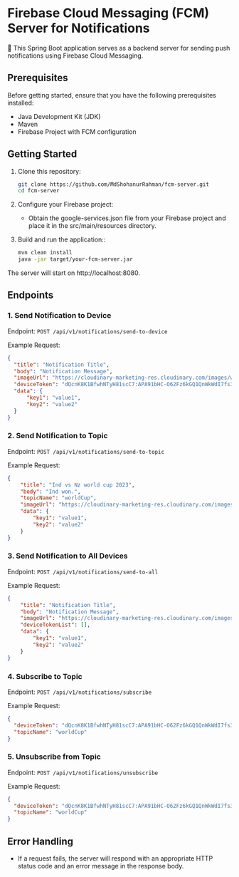 # Firebase Cloud Messaging (FCM) Server for Notifications

🚀 This Spring Boot application serves as a backend server for sending push notifications using Firebase Cloud Messaging.

## Prerequisites

Before getting started, ensure that you have the following prerequisites installed:

- Java Development Kit (JDK)
- Maven
- Firebase Project with FCM configuration

## Getting Started

1. Clone this repository:

   ```bash
   git clone https://github.com/MdShohanurRahman/fcm-server.git
   cd fcm-server
   
2. Configure your Firebase project:
   * Obtain the google-services.json file from your Firebase project and place it in the src/main/resources directory.

3. Build and run the application::

   ```bash
   mvn clean install
   java -jar target/your-fcm-server.jar

The server will start on http://localhost:8080.

## **Endpoints**

### **1\. Send Notification to Device**

Endpoint: `POST /api/v1/notifications/send-to-device`

Example Request:

```json
{
  "title": "Notification Title",
  "body": "Notification Message",
  "imageUrl": "https://cloudinary-marketing-res.cloudinary.com/images/w_1000,c_scale/v1679921049/Image_URL_header/Image_URL_header-png?_i=AA",
  "deviceToken": "dQcnK8K1BfwhNTyH81scC7:APA91bHC-O62Fz6kGQ1QnWkWdI7fs3O-Q7bLVs6HiX86IaphK2gO2aQwP62EFa64RbfAFBtbt5Y3AKLvW3IQq2cmQCzC6yzo-n3vH_E8ovCnIz2ykkHxqTDJx3SkOnS8MoorpVvPKwAE",
  "data": {
      "key1": "value1",
      "key2": "value2"
  }
}
```

### **2\. Send Notification to Topic**

Endpoint: `POST /api/v1/notifications/send-to-topic`

Example Request:

```json
{
    "title": "Ind vs Nz world cup 2023",
    "body": "Ind won.",
    "topicName": "worldCup",
    "imageUrl": "https://cloudinary-marketing-res.cloudinary.com/images/w_1000,c_scale/v1679921049/Image_URL_header/Image_URL_header-png?_i=AA",
    "data": {
        "key1": "value1",
        "key2": "value2"
    }
}
```

### **3\. Send Notification to All Devices**

Endpoint: `POST /api/v1/notifications/send-to-all`

Example Request:

```json
{
    "title": "Notification Title",
    "body": "Notification Message",
    "imageUrl": "https://cloudinary-marketing-res.cloudinary.com/images/w_1000,c_scale/v1679921049/Image_URL_header/Image_URL_header-png?_i=AA",
    "deviceTokenList": [], 
    "data": {
        "key1": "value1",
        "key2": "value2"
    }
}
```

### **4\. Subscribe to Topic**

Endpoint: `POST /api/v1/notifications/subscribe`

Example Request:

```json
{
  "deviceToken": "dQcnK8K1BfwhNTyH81scC7:APA91bHC-O62Fz6kGQ1QnWkWdI7fs3O-Q7bLVs6HiX86IaphK2gO2aQwP62EFa64RbfAFBtbt5Y3AKLvW3IQq2cmQCzC6yzo-n3vH_E8ovCnIz2ykkHxqTDJx3SkOnS8MoorpVvPKwAE",
  "topicName": "worldCup"
}
```

### **5\. Unsubscribe from Topic**

Endpoint: `POST /api/v1/notifications/unsubscribe`

Example Request:

```json
{
  "deviceToken": "dQcnK8K1BfwhNTyH81scC7:APA91bHC-O62Fz6kGQ1QnWkWdI7fs3O-Q7bLVs6HiX86IaphK2gO2aQwP62EFa64RbfAFBtbt5Y3AKLvW3IQq2cmQCzC6yzo-n3vH_E8ovCnIz2ykkHxqTDJx3SkOnS8MoorpVvPKwAE",
  "topicName": "worldCup"
}
```

## **Error Handling**

* If a request fails, the server will respond with an appropriate HTTP status code and an error message in the response body.